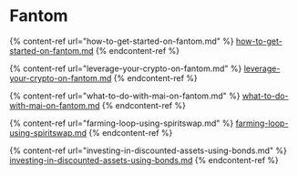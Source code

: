 # Fantom

{% content-ref url="how-to-get-started-on-fantom.md" %}
[how-to-get-started-on-fantom.md](how-to-get-started-on-fantom.md)
{% endcontent-ref %}

{% content-ref url="leverage-your-crypto-on-fantom.md" %}
[leverage-your-crypto-on-fantom.md](leverage-your-crypto-on-fantom.md)
{% endcontent-ref %}

{% content-ref url="what-to-do-with-mai-on-fantom.md" %}
[what-to-do-with-mai-on-fantom.md](what-to-do-with-mai-on-fantom.md)
{% endcontent-ref %}

{% content-ref url="farming-loop-using-spiritswap.md" %}
[farming-loop-using-spiritswap.md](farming-loop-using-spiritswap.md)
{% endcontent-ref %}

{% content-ref url="investing-in-discounted-assets-using-bonds.md" %}
[investing-in-discounted-assets-using-bonds.md](investing-in-discounted-assets-using-bonds.md)
{% endcontent-ref %}
